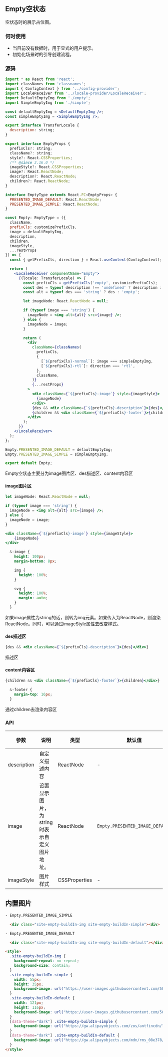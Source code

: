 ## Empty空状态

空状态时的展示占位图。

### 何时使用

- 当目前没有数据时，用于显式的用户提示。
- 初始化场景时的引导创建流程。

### 源码

```jsx
import * as React from 'react';
import classNames from 'classnames';
import { ConfigContext } from '../config-provider';
import LocaleReceiver from '../locale-provider/LocaleReceiver';
import DefaultEmptyImg from './empty';
import SimpleEmptyImg from './simple';

const defaultEmptyImg = <DefaultEmptyImg />;
const simpleEmptyImg = <SimpleEmptyImg />;

export interface TransferLocale {
  description: string;
}

export interface EmptyProps {
  prefixCls?: string;
  className?: string;
  style?: React.CSSProperties;
  /** @since 3.16.0 */
  imageStyle?: React.CSSProperties;
  image?: React.ReactNode;
  description?: React.ReactNode;
  children?: React.ReactNode;
}

interface EmptyType extends React.FC<EmptyProps> {
  PRESENTED_IMAGE_DEFAULT: React.ReactNode;
  PRESENTED_IMAGE_SIMPLE: React.ReactNode;
}

const Empty: EmptyType = ({
  className,
  prefixCls: customizePrefixCls,
  image = defaultEmptyImg,
  description,
  children,
  imageStyle,
  ...restProps
}) => {
  const { getPrefixCls, direction } = React.useContext(ConfigContext);

  return (
    <LocaleReceiver componentName="Empty">
      {(locale: TransferLocale) => {
        const prefixCls = getPrefixCls('empty', customizePrefixCls);
        const des = typeof description !== 'undefined' ? description : locale.description;
        const alt = typeof des === 'string' ? des : 'empty';

        let imageNode: React.ReactNode = null;

        if (typeof image === 'string') {
          imageNode = <img alt={alt} src={image} />;
        } else {
          imageNode = image;
        }

        return (
          <div
            className={classNames(
              prefixCls,
              {
                [`${prefixCls}-normal`]: image === simpleEmptyImg,
                [`${prefixCls}-rtl`]: direction === 'rtl',
              },
              className,
            )}
            {...restProps}
          >
            <div className={`${prefixCls}-image`} style={imageStyle}>
              {imageNode}
            </div>
            {des && <div className={`${prefixCls}-description`}>{des}</div>}
            {children && <div className={`${prefixCls}-footer`}>{children}</div>}
          </div>
        );
      }}
    </LocaleReceiver>
  );
};

Empty.PRESENTED_IMAGE_DEFAULT = defaultEmptyImg;
Empty.PRESENTED_IMAGE_SIMPLE = simpleEmptyImg;

export default Empty;
```

Empty空状态主要分为image图片区、des描述区、content内容区

#### image图片区

```jsx
let imageNode: React.ReactNode = null;

if (typeof image === 'string') {
  imageNode = <img alt={alt} src={image} />;
} else {
  imageNode = image;
}

<div className={`${prefixCls}-image`} style={imageStyle}>
    {imageNode}
</div>
```

```css
  &-image {
    height: 100px;
    margin-bottom: 8px;

    img {
      height: 100%;
    }

    svg {
      height: 100%;
      margin: auto;
    }
  }
```

如果image属性为string的话，则转为img元素。如果传入为ReactNode，则渲染ReactNode。同时，可以通过imageStyle属性去改变样式。

#### des描述区

```jsx
{des && <div className={`${prefixCls}-description`}>{des}</div>}
```

描述区

#### content内容区

```jsx
{children && <div className={`${prefixCls}-footer`}>{children}</div>}
```

```css
  &-footer {
    margin-top: 16px;
  }
```

通过children去渲染内容区

### API

| 参数        | 说明                                           | 类型          | 默认值                          | 版本 |
| ----------- | ---------------------------------------------- | ------------- | ------------------------------- | ---- |
| description | 自定义描述内容                                 | ReactNode     | -                               |      |
| image       | 设置显示图片，为 string 时表示自定义图片地址。 | ReactNode     | `Empty.PRESENTED_IMAGE_DEFAULT` |      |
| imageStyle  | 图片样式                                       | CSSProperties | -                               |      |

## 内置图片

```html
- Empty.PRESENTED_IMAGE_SIMPLE

  <div class="site-empty-buildIn-img site-empty-buildIn-simple"><div>

- Empty.PRESENTED_IMAGE_DEFAULT

  <div class="site-empty-buildIn-img site-empty-buildIn-default"></div>

<style>
  .site-empty-buildIn-img {
    background-repeat: no-repeat;
    background-size: contain;
  }
  .site-empty-buildIn-simple {
    width: 55px;
    height: 35px;
    background-image: url("https://user-images.githubusercontent.com/507615/54591679-b0ceb580-4a65-11e9-925c-ad15b4eae93d.png");
  }
  .site-empty-buildIn-default {
    width: 121px;
    height: 116px;
    background-image: url("https://user-images.githubusercontent.com/507615/54591670-ac0a0180-4a65-11e9-846c-e55ffce0fe7b.png");
  }
  [data-theme="dark"] .site-empty-buildIn-simple {
    background-image: url("https://gw.alipayobjects.com/zos/antfincdn/ldFsHUh3Xh/ea62c5fe-07bb-4fcd-9d35-19220cef372e.png");
  }
  [data-theme="dark"] .site-empty-buildIn-default {
    background-image: url("https://gw.alipayobjects.com/mdn/rms_08e378/afts/img/A*gfq-SoT3wF0AAAAAAAAAAABkARQnAQ");
  }
</style>
```

